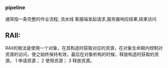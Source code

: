 ### pipeline
通常指一条完整的作业流程; 流水线
客服端发起请求,服务器响应结果,结束访问

## RAII:
RAII的做法是使用一个对象，在其构造时获取对应的资源，在对象生命期内控制对资源的访问，使之始终保持有效，最后在对象析构的时候，释放构造时获取的资源。
1 申请资源；
2 使用资源；
3 释放资源。
